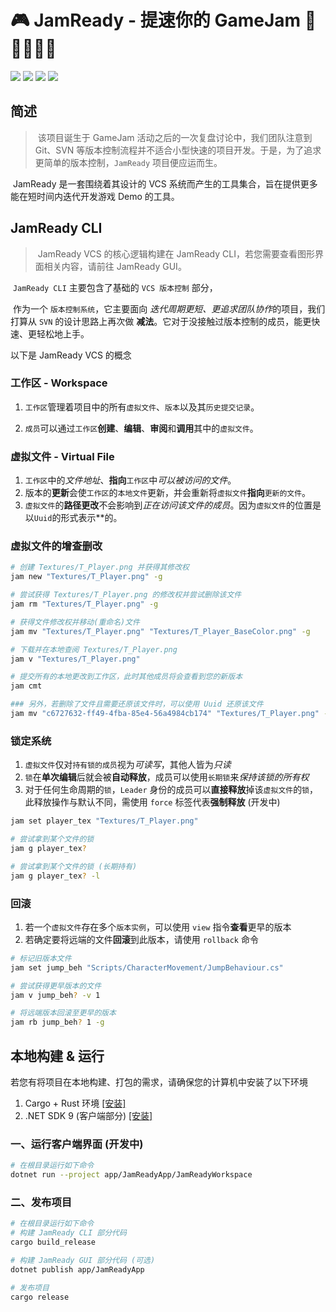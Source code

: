 # 🎮 JamReady - 提速你的 GameJam 🚀🚀🚀🚀🚀

  ![](https://img.shields.io/github/stars/CatilGrass/JamReady?style=flat-square)  ![](https://img.shields.io/badge/CLI-v0.1.1-blue?style=flat-square)  ![](https://img.shields.io/badge/License-MIT-yellow?style=flat-square)  ![](https://img.shields.io/badge/GUI-In_Development-orange?style=flat-square)



## 简述

> ​	该项目诞生于 GameJam 活动之后的一次复盘讨论中，我们团队注意到 Git、SVN 等版本控制流程并不适合小型快速的项目开发。于是，为了追求更简单的版本控制，`JamReady` 项目便应运而生。

​	JamReady 是一套围绕着其设计的 VCS 系统而产生的工具集合，旨在提供更多能在短时间内迭代开发游戏 Demo 的工具。



## JamReady CLI

> ​	JamReady VCS 的核心逻辑构建在 JamReady CLI，若您需要查看图形界面相关内容，请前往 JamReady GUI。

​	`JamReady CLI` 主要包含了基础的 `VCS 版本控制` 部分， 

​	作为一个 `版本控制系统`，它主要面向 *迭代周期更短、更追求团队协作*的项目，我们打算从 `SVN` 的设计思路上再次做 **减法**。它对于没接触过版本控制的成员，能更快速、更轻松地上手。

以下是 JamReady VCS 的概念

### 工作区 - Workspace

1. `工作区`管理着项目中的所有`虚拟文件`、`版本`以及其`历史提交记录`。

2. `成员`可以通过`工作区`**创建**、**编辑**、**审阅**和**调用**其中的`虚拟文件`。

### 虚拟文件 - Virtual File

1. `工作区`中的*文件地址*、**指向**`工作区`中*可以被访问的文件*。
2. 版本的**更新**会使`工作区`的`本地文件`更新，并会重新将`虚拟文件`**指向**`更新的文件`。
3. `虚拟文件`的**路径更改**不会影响到*正在访问该文件的成员*。因为`虚拟文件`的位置是以`Uuid`的形式表示**的。

### 虚拟文件的增查删改

```bash
# 创建 Textures/T_Player.png 并获得其修改权
jam new "Textures/T_Player.png" -g

# 尝试获得 Textures/T_Player.png 的修改权并尝试删除该文件
jam rm "Textures/T_Player.png" -g

# 获得文件修改权并移动(重命名)文件
jam mv "Textures/T_Player.png" "Textures/T_Player_BaseColor.png" -g

# 下载并在本地查阅 Textures/T_Player.png
jam v "Textures/T_Player.png"

# 提交所有的本地更改到工作区，此时其他成员将会查看到您的新版本
jam cmt

### 另外，若删除了文件且需要还原该文件时，可以使用 Uuid 还原该文件
jam mv "c6727632-ff49-4fba-85e4-56a4984cb174" "Textures/T_Player.png" -g
```

### 锁定系统

1. `虚拟文件`仅对`持有锁的成员`视为*可读写*，其他人皆为*只读*
2. `锁`在**单次编辑**后就会被**自动释放**，成员可以使用`长期锁`来*保持该锁的所有权*
3. 对于任何生命周期的`锁`，`Leader` 身份的成员可以**直接释放**掉该`虚拟文件`的`锁`，此释放操作与默认不同，需使用 `force` 标签代表**强制释放**  (开发中)

```bash
jam set player_tex "Textures/T_Player.png"

# 尝试拿到某个文件的锁
jam g player_tex?

# 尝试拿到某个文件的锁 (长期持有)
jam g player_tex? -l
```

### 回滚

1. 若一个`虚拟文件`存在多个`版本实例`，可以使用 `view` 指令**查看**更早的版本
2. 若确定要将远端的文件**回滚**到此版本，请使用 `rollback` 命令

``` bash
# 标记旧版本文件
jam set jump_beh "Scripts/CharacterMovement/JumpBehaviour.cs"

# 尝试获得更早版本的文件
jam v jump_beh? -v 1

# 将远端版本回滚至更早的版本
jam rb jump_beh? 1 -g
```



## 本地构建 & 运行

​	若您有将项目在本地构建、打包的需求，请确保您的计算机中安装了以下环境

1. Cargo + Rust 环境 [[安装]](https://www.rust-lang.org/learn/get-started)
2. .NET SDK 9 (客户端部分) [[安装]](https://dotnet.microsoft.com/en-us/download/dotnet/9.0)



### 一、运行客户端界面 (开发中)

```bash
# 在根目录运行如下命令
dotnet run --project app/JamReadyApp/JamReadyWorkspace
```



### 二、发布项目

```bash
# 在根目录运行如下命令
# 构建 JamReady CLI 部分代码
cargo build_release

# 构建 JamReady GUI 部分代码 (可选)
dotnet publish app/JamReadyApp

# 发布项目
cargo release
```







